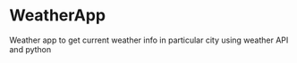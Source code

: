 # WeatherApp
Weather app to get current weather info in particular city using weather API and python 
